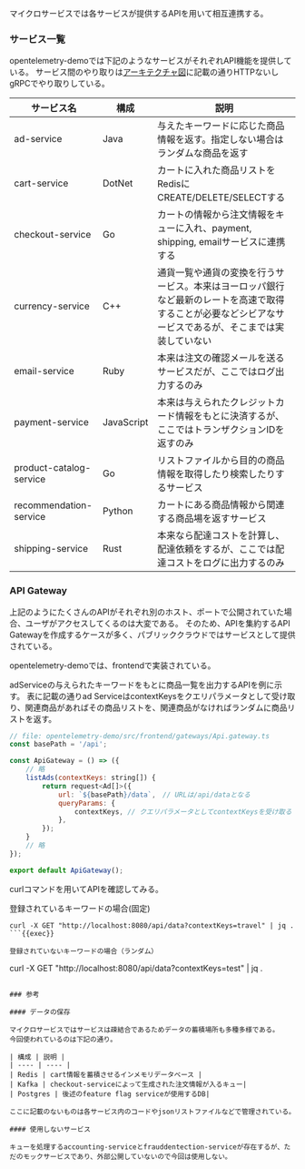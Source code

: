 マイクロサービスでは各サービスが提供するAPIを用いて相互連携する。

### サービス一覧

opentelemetry-demoでは下記のようなサービスがそれぞれAPI機能を提供している。
サービス間のやり取りは[アーキテクチャ図](https://opentelemetry.io/docs/demo/architecture/)に記載の通りHTTPないしgRPCでやり取りしている。

| サービス名 | 構成 | 説明 |
| --- | --- | --- |
| ad-service | Java | 与えたキーワードに応じた商品情報を返す。指定しない場合はランダムな商品を返す |
| cart-service | DotNet | カートに入れた商品リストをRedisにCREATE/DELETE/SELECTする |
| checkout-service | Go | カートの情報から注文情報をキューに入れ、payment, shipping, emailサービスに連携する |
| currency-service | C++ | 通貨一覧や通貨の変換を行うサービス。本来はヨーロッパ銀行など最新のレートを高速で取得することが必要などシビアなサービスであるが、そこまでは実装していない|
| email-service | Ruby | 本来は注文の確認メールを送るサービスだが、ここではログ出力するのみ|
| payment-service | JavaScript | 本来は与えられたクレジットカード情報をもとに決済するが、ここではトランザクションIDを返すのみ|
| product-catalog-service | Go | リストファイルから目的の商品情報を取得したり検索したりするサービス |
| recommendation-service | Python | カートにある商品情報から関連する商品場を返すサービス |
| shipping-service | Rust | 本来なら配達コストを計算し、配達依頼をするが、ここでは配達コストをログに出力するのみ |

### API Gateway

上記のようにたくさんのAPIがそれぞれ別のホスト、ポートで公開されていた場合、ユーザがアクセスしてくるのは大変である。
そのため、APIを集約するAPI Gatewayを作成するケースが多く、パブリッククラウドではサービスとして提供されている。

opentelemetry-demoでは、frontendで実装されている。

adServiceの与えられたキーワードをもとに商品一覧を出力するAPIを例に示す。
表に記載の通りad ServiceはcontextKeysをクエリパラメータとして受け取り、関連商品があればその商品リストを、関連商品がなければランダムに商品リストを返す。

```javascript
// file: opentelemetry-demo/src/frontend/gateways/Api.gateway.ts
const basePath = '/api';

const ApiGateway = () => ({
    // 略
    listAds(contextKeys: string[]) {
        return request<Ad[]>({
            url: `${basePath}/data`,　// URLは/api/dataとなる
            queryParams: {
                contextKeys, // クエリパラメータとしてcontextKeysを受け取る
            },
        });
    }
    // 略
});

export default ApiGateway();
```

curlコマンドを用いてAPIを確認してみる。

登録されているキーワードの場合(固定)
```
curl -X GET "http://localhost:8080/api/data?contextKeys=travel" | jq .
```{{exec}}

登録されていないキーワードの場合（ランダム）
```
curl -X GET "http://localhost:8080/api/data?contextKeys=test" | jq .
```{{exec}}

### 参考

#### データの保存

マイクロサービスではサービスは疎結合であるためデータの蓄積場所も多種多様である。
今回使われているのは下記の通り。

| 構成 | 説明 |
| ---- | ---- |
| Redis | cart情報を蓄積させるインメモリデータベース |
| Kafka | checkout-serviceによって生成された注文情報が入るキュー|
| Postgres | 後述のfeature flag serviceが使用するDB|

ここに記載のないものは各サービス内のコードやjsonリストファイルなどで管理されている。

#### 使用しないサービス

キューを処理するaccounting-serviceとfrauddentection-serviceが存在するが、ただのモックサービスであり、外部公開していないので今回は使用しない。
